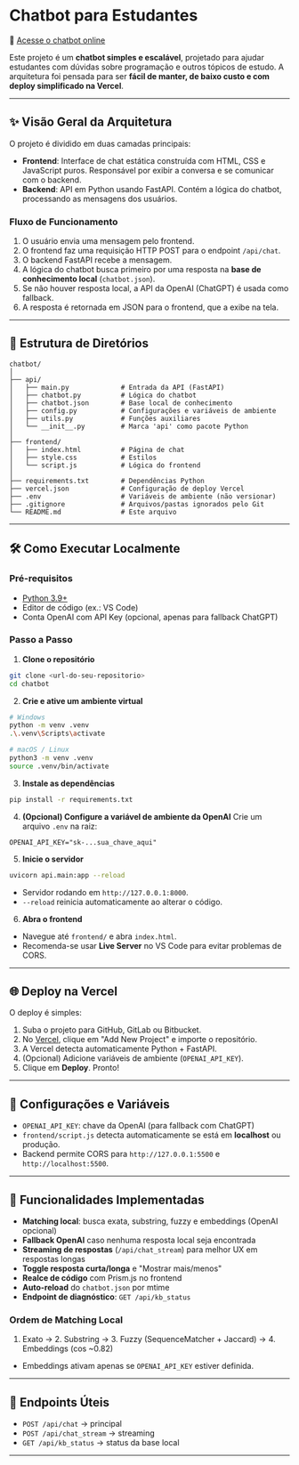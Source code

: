 <!-- PORTFOLIO-FEATURED
title: Chatbot para Estudantes
description: Chatbot full-stack para auxiliar estudantes em dúvidas de programação e estudos gerais, com base local e fallback via OpenAI.
technologies: Python, FastAPI, JavaScript, HTML5, CSS3
demo: https://chatbot-ten-pi-24.vercel.app/
highlight: true
image: chatbot.png
-->


# Chatbot para Estudantes

🔗 [Acesse o chatbot online](https://chatbot-ten-pi-24.vercel.app/)

Este projeto é um **chatbot simples e escalável**, projetado para ajudar estudantes com dúvidas sobre programação e outros tópicos de estudo. A arquitetura foi pensada para ser **fácil de manter, de baixo custo e com deploy simplificado na Vercel**.

---

## ✨ Visão Geral da Arquitetura

O projeto é dividido em duas camadas principais:

* **Frontend**: Interface de chat estática construída com HTML, CSS e JavaScript puros. Responsável por exibir a conversa e se comunicar com o backend.
* **Backend**: API em Python usando FastAPI. Contém a lógica do chatbot, processando as mensagens dos usuários.

### Fluxo de Funcionamento

1. O usuário envia uma mensagem pelo frontend.
2. O frontend faz uma requisição HTTP POST para o endpoint `/api/chat`.
3. O backend FastAPI recebe a mensagem.
4. A lógica do chatbot busca primeiro por uma resposta na **base de conhecimento local** (`chatbot.json`).
5. Se não houver resposta local, a API da OpenAI (ChatGPT) é usada como fallback.
6. A resposta é retornada em JSON para o frontend, que a exibe na tela.

---

## 🚀 Estrutura de Diretórios

```
chatbot/
│
├── api/
│   ├── main.py             # Entrada da API (FastAPI)
│   ├── chatbot.py          # Lógica do chatbot
│   ├── chatbot.json        # Base local de conhecimento
│   ├── config.py           # Configurações e variáveis de ambiente
│   ├── utils.py            # Funções auxiliares
│   └── __init__.py         # Marca 'api' como pacote Python
│
├── frontend/
│   ├── index.html          # Página de chat
│   ├── style.css           # Estilos
│   └── script.js           # Lógica do frontend
│
├── requirements.txt        # Dependências Python
├── vercel.json             # Configuração de deploy Vercel
├── .env                    # Variáveis de ambiente (não versionar)
├── .gitignore              # Arquivos/pastas ignorados pelo Git
└── README.md               # Este arquivo
```

---

## 🛠️ Como Executar Localmente

### Pré-requisitos

* [Python 3.9+](https://www.python.org/downloads/)
* Editor de código (ex.: VS Code)
* Conta OpenAI com API Key (opcional, apenas para fallback ChatGPT)

### Passo a Passo

1. **Clone o repositório**

```bash
git clone <url-do-seu-repositorio>
cd chatbot
```

2. **Crie e ative um ambiente virtual**

```bash
# Windows
python -m venv .venv
.\.venv\Scripts\activate

# macOS / Linux
python3 -m venv .venv
source .venv/bin/activate
```

3. **Instale as dependências**

```bash
pip install -r requirements.txt
```

4. **(Opcional) Configure a variável de ambiente da OpenAI**
   Crie um arquivo `.env` na raiz:

```
OPENAI_API_KEY="sk-...sua_chave_aqui"
```

5. **Inicie o servidor**

```bash
uvicorn api.main:app --reload
```

* Servidor rodando em `http://127.0.0.1:8000`.
* `--reload` reinicia automaticamente ao alterar o código.

6. **Abra o frontend**

* Navegue até `frontend/` e abra `index.html`.
* Recomenda-se usar **Live Server** no VS Code para evitar problemas de CORS.

---

## 🌐 Deploy na Vercel

O deploy é simples:

1. Suba o projeto para GitHub, GitLab ou Bitbucket.
2. No [Vercel](https://vercel.com), clique em "Add New Project" e importe o repositório.
3. A Vercel detecta automaticamente Python + FastAPI.
4. (Opcional) Adicione variáveis de ambiente (`OPENAI_API_KEY`).
5. Clique em **Deploy**. Pronto!

---

## 📝 Configurações e Variáveis

* `OPENAI_API_KEY`: chave da OpenAI (para fallback com ChatGPT)
* `frontend/script.js` detecta automaticamente se está em **localhost** ou produção.
* Backend permite CORS para `http://127.0.0.1:5500` e `http://localhost:5500`.

---

## 🔧 Funcionalidades Implementadas

* **Matching local**: busca exata, substring, fuzzy e embeddings (OpenAI opcional)
* **Fallback OpenAI** caso nenhuma resposta local seja encontrada
* **Streaming de respostas** (`/api/chat_stream`) para melhor UX em respostas longas
* **Toggle resposta curta/longa** e "Mostrar mais/menos"
* **Realce de código** com Prism.js no frontend
* **Auto-reload** do `chatbot.json` por mtime
* **Endpoint de diagnóstico**: `GET /api/kb_status`

### Ordem de Matching Local

1. Exato → 2. Substring → 3. Fuzzy (SequenceMatcher + Jaccard) → 4. Embeddings (cos \~0.82)

* Embeddings ativam apenas se `OPENAI_API_KEY` estiver definida.

---

## 🔗 Endpoints Úteis

* `POST /api/chat` → principal
* `POST /api/chat_stream` → streaming
* `GET /api/kb_status` → status da base local

---

